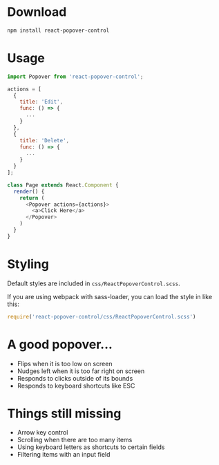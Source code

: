 # Download

```bash
npm install react-popover-control
```

# Usage

```javascript
import Popover from 'react-popover-control';

actions = [
  {
    title: 'Edit',
    func: () => {
      ...
    }
  },
  {
    title: 'Delete',
    func: () => {
      ...
    }
  }
];

class Page extends React.Component {
  render() {
    return (
      <Popover actions={actions}>
        <a>Click Here</a>
      </Popover>
    )
  }
}
```

# Styling

Default styles are included in `css/ReactPopoverControl.scss`.

If you are using webpack with sass-loader, you can load the style in like this:

```javascript
require('react-popover-control/css/ReactPopoverControl.scss')
```

# A good popover...

- Flips when it is too low on screen
- Nudges left when it is too far right on screen
- Responds to clicks outside of its bounds
- Responds to keyboard shortcuts like ESC

# Things still missing

- Arrow key control
- Scrolling when there are too many items
- Using keyboard letters as shortcuts to certain fields
- Filtering items with an input field
